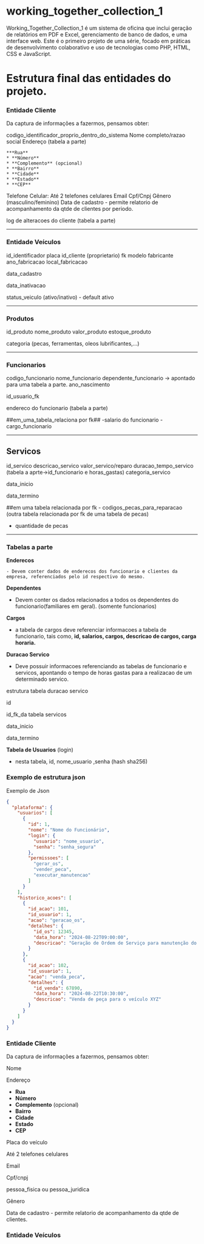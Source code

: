 # working_together_collection_1
Working_Together_Collection_1 é um sistema de oficina que inclui geração de relatórios em PDF e Excel, gerenciamento de banco de dados, e uma interface web. Este é o primeiro projeto de uma série, focado em práticas de desenvolvimento colaborativo e uso de tecnologias como PHP, HTML, CSS e JavaScript.

# Estrutura final das entidades do projeto.

### Entidade Cliente

Da captura de informações a fazermos, pensamos obter:

codigo_identificador_proprio_dentro_do_sistema
Nome completo/razao social
Endereço (tabela a parte)

    ***Rua**
    * **Número**
    * **Complemento** (opcional)
    * **Bairro**
    * **Cidade**
    * **Estado**
    * **CEP**
Telefone Celular: Até 2 telefones celulares
Email
Cpf/Cnpj
Gênero (masculino/feminino)
Data de cadastro - permite relatorio de acompanhamento da qtde de clientes por periodo.

log de alteracoes do cliente (tabela a parte)

---

### Entidade Veículos

id_identificador
placa
id_cliente (proprietario) fk
modelo
fabricante
ano_fabricacao
local_fabricacao

data_cadastro

data_inativacao

status_veiculo (ativo/inativo) - default ativo

---

### Produtos

id_produto
nome_produto
valor_produto
estoque_produto

categoria (pecas, ferramentas, oleos lubrificantes,...)

---

### Funcionarios

codigo_funcionario
nome_funcionario
dependente_funcionario -> apontado para uma tabela a parte.
ano_nascimento

id_usuario_fk

endereco do funcionario (tabela a parte)

##em_uma_tabela_relaciona por fk##
    -salario do funcionario
    -cargo_funcionario

---

## Servicos

id_servico
descricao_servico
valor_servico/reparo
duracao_tempo_servico (tabela a aprte->id_funcionario e horas_gastas)
categoria_servico

data_inicio

data_termino

##em uma tabela relacionada por fk
    - codigos_pecas_para_reparacao (outra tabela relacionada por fk de uma tabela de pecas)

- quantidade de pecas

---

### Tabelas a parte

**Enderecos**

    - Devem conter dados de enderecos dos funcionario e clientes da empresa, referenciados pelo id respectivo do mesmo.

**Dependentes**

- Devem conter os dados relacionados a todos os dependentes do funcionario(familiares em geral). (somente funcionarios)

**Cargos**

- a tabela de cargos deve referenciar informacoes a tabela de funcionario, tais como, **id, salarios, cargos, descricao de cargos, carga horaria.**

**Duracao Servico**

- Deve possuir informacoes referenciando as tabelas de funcionario e servicos, apontando o tempo de horas gastas para a realizacao de um determinado servico.

estrutura tabela duracao servico

id

id_fk_da tabela servicos

data_inicio

data_termino

**Tabela de Usuarios** (login)

- nesta tabela, id, nome_usuario ,senha (hash sha256)

### Exemplo de estrutura json

Exemplo de Json

```json
{
  "plataforma": {
    "usuarios": [
      {
        "id": 1,
        "nome": "Nome do Funcionário",
        "login": {
          "usuario": "nome_usuario",
          "senha": "senha_segura"
        },
        "permissoes": [
          "gerar_os",
          "vender_peca",
          "executar_manutencao"
        ]
      }
    ],
    "historico_acoes": [
      {
        "id_acao": 101,
        "id_usuario": 1,
        "acao": "geracao_os",
        "detalhes": {
          "id_os": 12345,
          "data_hora": "2024-08-22T09:00:00",
          "descricao": "Geração de Ordem de Serviço para manutenção do veículo"
        }
      },
      {
        "id_acao": 102,
        "id_usuario": 1,
        "acao": "venda_peca",
        "detalhes": {
          "id_venda": 67890,
          "data_hora": "2024-08-22T10:30:00",
          "descricao": "Venda de peça para o veículo XYZ"
        }
      }
    ]
  }
}
```



### Entidade Cliente

Da captura de informações a fazermos, pensamos obter:

Nome

Endereço

* **Rua**
* **Número**
* **Complemento** (opcional)
* **Bairro**
* **Cidade**
* **Estado**
* **CEP**

Placa do veículo

Até 2 telefones celulares

Email

Cpf/cnpj

pessoa_fisica ou pessoa_juridica

Gênero

Data de cadastro - permite relatorio de acompanhamento da qtde de clientes.

### Entidade Veículos
